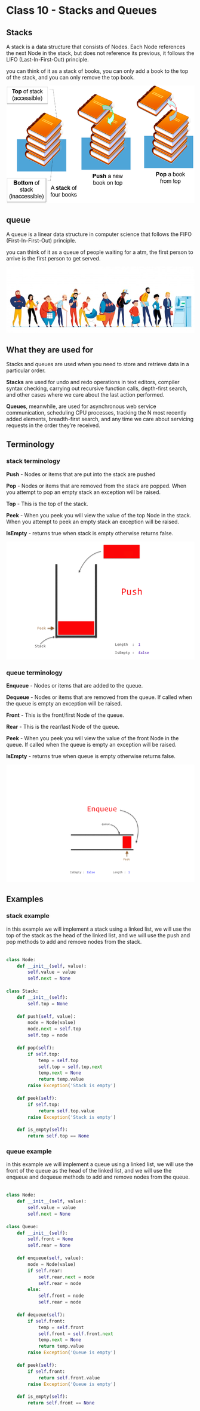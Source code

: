 # Class 10 - Stacks and Queues

## Stacks

A stack is a data structure that consists of Nodes. Each Node references the next Node in the stack, but does not reference its previous, it follows the LIFO (Last-In-First-Out) principle.

you can think of it as a stack of books, you can only add a book to the top of the stack, and you can only remove the top book.

![stack](./assets/img/stack_illustration.png)

## queue

A queue is a linear data structure in computer science that follows the FIFO (First-In-First-Out) principle.

you can think of it as a queue of people waiting for a atm, the first person to arrive is the first person to get served.

![queue](./assets/img/queue_illustration.jpg)

## What they are used for

Stacks and queues are used when you need to store and retrieve data in a particular order.

**Stacks** are used for undo and redo operations in text editors, compiler syntax checking, carrying out recursive function calls, depth-first search, and other cases where we care about the last action performed.

**Queues**, meanwhile, are used for asynchronous web service communication, scheduling CPU processes, tracking the N most recently added elements, breadth-first search, and any time we care about servicing requests in the order they’re received.

## Terminology

### stack terminology

**Push** - Nodes or items that are put into the stack are pushed

**Pop** - Nodes or items that are removed from the stack are popped. When you attempt to pop an empty stack an exception will be raised.

**Top** - This is the top of the stack.

**Peek** - When you peek you will view the value of the top Node in the stack. When you attempt to peek an empty stack an exception will be raised.

**IsEmpty** - returns true when stack is empty otherwise returns false.

![stack](./assets/img/stack_animation.gif)

### queue terminology

**Enqueue** - Nodes or items that are added to the queue.

**Dequeue** - Nodes or items that are removed from the queue. If called when the queue is empty an exception will be raised.

**Front** - This is the front/first Node of the queue.

**Rear** - This is the rear/last Node of the queue.

**Peek** - When you peek you will view the value of the front Node in the queue. If called when the queue is empty an exception will be raised.

**IsEmpty** - returns true when queue is empty otherwise returns false.

![queue](./assets/img/queue_animation.gif)

## Examples

### stack example

in this example we will implement a stack using a linked list, we will use the top of the stack as the head of the linked list, and we will use the push and pop methods to add and remove nodes from the stack.

```python

class Node:
    def __init__(self, value):
        self.value = value
        self.next = None

class Stack:
    def __init__(self):
        self.top = None

    def push(self, value):
        node = Node(value)
        node.next = self.top
        self.top = node

    def pop(self):
        if self.top:
            temp = self.top
            self.top = self.top.next
            temp.next = None
            return temp.value
        raise Exception('Stack is empty')

    def peek(self):
        if self.top:
            return self.top.value
        raise Exception('Stack is empty')

    def is_empty(self):
        return self.top == None

```

### queue example

in this example we will implement a queue using a linked list, we will use the front of the queue as the head of the linked list, and we will use the enqueue and dequeue methods to add and remove nodes from the queue.

```python

class Node:
    def __init__(self, value):
        self.value = value
        self.next = None

class Queue:
    def __init__(self):
        self.front = None
        self.rear = None

    def enqueue(self, value):
        node = Node(value)
        if self.rear:
            self.rear.next = node
            self.rear = node
        else:
            self.front = node
            self.rear = node

    def dequeue(self):
        if self.front:
            temp = self.front
            self.front = self.front.next
            temp.next = None
            return temp.value
        raise Exception('Queue is empty')

    def peek(self):
        if self.front:
            return self.front.value
        raise Exception('Queue is empty')

    def is_empty(self):
        return self.front == None

```
